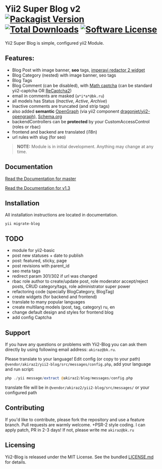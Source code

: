 # Yii2 Super Blog v2 [![Packagist Version](https://img.shields.io/packagist/v/akiraz2/yii2-blog.svg?style=flat-square)](https://packagist.org/packages/akiraz2/yii2-blog) [![Total Downloads](https://img.shields.io/packagist/dt/akiraz2/yii2-blog.svg?style=flat-square)](https://packagist.org/packages/akiraz2/yii2-blog) [![Software License](https://img.shields.io/badge/license-MIT-brightgreen.svg?style=flat-square)](LICENSE.md)

Yii2 Super Blog is simple, configured yii2 Module.


## Features:

* Blog Post with image banner, **seo** tags, [imperavi redactor 2 widget](https://github.com/yiidoc/yii2-redactor)
* Blog Category (nested) with image banner, seo tags
* Blog Tags
* Blog Comment (can be disabled), with [Math captcha](https://github.com/lesha724/yii2-math-captcha) (can be standard yii2-captcha OR [ReCaptcha2](https://packagist.org/packages/himiklab/yii2-recaptcha-widget))
* email in comments are masked (`a*i*a*@bk.ru`)
* all models has Status (_Inactive_, _Active_, _Archive_)
* Inactive comments are truncated (and strip tags)
* also added **semantic** [OpenGraph](http://ogp.me/)
 (via yii2 component [dragonjet/yii2-opengraph](https://packagist.org/packages/dragonjet/yii2-opengraph)),
  [Schema.org](http://schema.org/Article)
* backendControllers can be **protected** by your CustomAccessControl (roles or rbac)
* frontend and backend are translated (i18n)
* url rules with slug (for seo)

> **NOTE:** Module is in initial development. Anything may change at any time.

## Documentation

[Read the Documentation for master](docs/README.md)

[Read the Documentation for v1.3](https://github.com/akiraz2/yii2-blog/blob/v1.3/README.md)

## Installation

All installation instructions are located in documentation.

`yii migrate-blog`


## TODO
* module for yii2-basic
* post new statuses + date to publish
* post: featured, sticky, page
* post revisions with parent_id
* seo meta tags
* redirect param 301/302 if url was changed
* rbac role author to create/update post, role moderator accept/reject posts, CRUD category/tags, role administrator super power
* refactoring code (specially BlogCategory, BlogTag)
* create widgets (for backend and frontend)
* translate to many popular languages
* create multilang models (post, tag, category) ru, en
* change default design and styles for frontend blog
* add config Captcha

## Support

If you have any questions or problems with Yii2-Blog you can ask them directly
 by using following email address: `akiraz@bk.ru`.

Please translate to your language! Edit config (or copy to your path) `@vendor/akiraz2/yii2-blog/src/messages/config.php`, add your language and run script:
```php
php ./yii message/extract @akiraz2/blog/messages/config.php
```
translate file will be in `@vendor/akiraz2/yii2-blog/src/messages/` or your configured path


## Contributing

If you'd like to contribute, please fork the repository and use a feature branch. Pull requests are warmly welcome.
+PSR-2 style coding.
I can apply patch, PR in 2-3 days! If not, please write me `akiraz@bk.ru`

## Licensing

Yii2-Blog is released under the MIT License. See the bundled [LICENSE.md](LICENSE.md)
for details.
